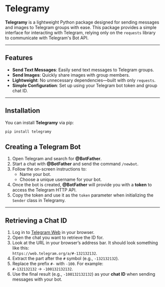 # Telegramy

**Telegramy** is a lightweight Python package designed for sending messages and images to Telegram groups with ease. This package provides a simple interface for interacting with Telegram, relying only on the `requests` library to communicate with Telegram's Bot API.

---

## Features

- **Send Text Messages**: Easily send text messages to Telegram groups.
- **Send Images**: Quickly share images with group members.
- **Lightweight**: No unnecessary dependencies—built with only `requests`.
- **Simple Configuration**: Set up using your Telegram bot token and group chat ID.

---

## Installation

You can install **Telegramy** via pip:

```bash
pip install telegramy
```

## Creating a Telegram Bot

1. Open Telegram and search for **@BotFather**.
2. Start a chat with **@BotFather** and send the command `/newbot`.
3. Follow the on-screen instructions to:
   - Name your bot.
   - Choose a unique username for your bot.
4. Once the bot is created, **@BotFather** will provide you with a **token** to access the Telegram HTTP API.
5. Copy the token and use it as the `token` parameter when initializing the `Sender` class in Telegramy.

---

## Retrieving a Chat ID

1. Log in to [Telegram Web](https://web.telegram.org/) in your browser.
2. Open the chat you want to retrieve the ID for.
3. Look at the URL in your browser’s address bar. It should look something like this:  
   `https://web.telegram.org/a/#-132132132`.
4. Extract the part after the `#` symbol (e.g., `-132132132`).
5. Replace the prefix `#-` with `-100`. For example:  
   `#-132132132` → `-100132132132`.
6. Use the final result (e.g., `-100132132132`) as your **chat ID** when sending messages with your bot.
